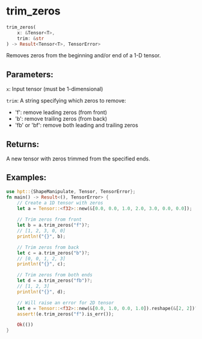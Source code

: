 # trim_zeros
```rust
trim_zeros(
    x: &Tensor<T>,
    trim: &str
) -> Result<Tensor<T>, TensorError>
```
Removes zeros from the beginning and/or end of a 1-D tensor.

## Parameters:
`x`: Input tensor (must be 1-dimensional)

`trim`: A string specifying which zeros to remove:
- 'f': remove leading zeros (from front)
- 'b': remove trailing zeros (from back)
- 'fb' or 'bf': remove both leading and trailing zeros

## Returns:
A new tensor with zeros trimmed from the specified ends.

## Examples:
```rust
use hpt::{ShapeManipulate, Tensor, TensorError};
fn main() -> Result<(), TensorError> {
    // Create a 1D tensor with zeros
    let a = Tensor::<f32>::new(&[0.0, 0.0, 1.0, 2.0, 3.0, 0.0, 0.0]);
    
    // Trim zeros from front
    let b = a.trim_zeros("f")?;
    // [1, 2, 3, 0, 0]
    println!("{}", b);

    // Trim zeros from back
    let c = a.trim_zeros("b")?;
    // [0, 0, 1, 2, 3]
    println!("{}", c);

    // Trim zeros from both ends
    let d = a.trim_zeros("fb")?;
    // [1, 2, 3]
    println!("{}", d);

    // Will raise an error for 2D tensor
    let e = Tensor::<f32>::new(&[0.0, 1.0, 0.0, 1.0]).reshape(&[2, 2])?;
    assert!(e.trim_zeros("f").is_err());

    Ok(())
}
```